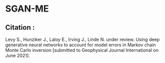 # SGAN-ME

## Citation :

Levy S., Hunziker J., Laloy E., Irving J., Linde N. under review. Using deep generative neural networks to account for model errors in Markov chain Monte Carlo inversion [submitted to Geophysical Journal International on June 2021].
